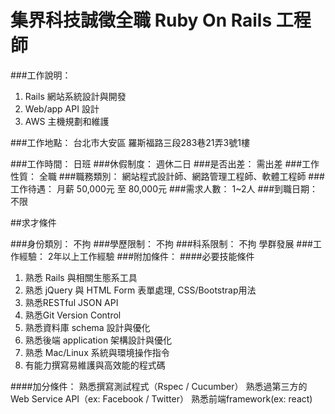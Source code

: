 # 集界科技誠徵全職 Ruby On Rails 工程師 #

###工作說明：
1. Rails 網站系統設計與開發
2. Web/app API 設計 
3. AWS 主機規劃和維護

###工作地點：
台北市大安區 羅斯福路三段283巷21弄3號1樓

###工作時間：
日班
###休假制度：
週休二日
###是否出差：
需出差
###工作性質：
全職
###職務類別：
網站程式設計師、網路管理工程師、軟體工程師
###工作待遇：
月薪 50,000元 至 80,000元
###需求人數：
1~2人
###到職日期：
不限

##求才條件

###身份類別：
不拘
###學歷限制：
不拘
###科系限制：
不拘 學群發展
###工作經驗：
2年以上工作經驗
###附加條件：
####必要技能條件
1. 熟悉 Rails 與相關生態系工具
2. 熟悉 jQuery 與 HTML Form 表單處理, CSS/Bootstrap用法
3. 熟悉RESTful JSON API
4. 熟悉Git Version Control
5. 熟悉資料庫 schema 設計與優化
6. 熟悉後端 application 架構設計與優化
7. 熟悉 Mac/Linux 系統與環境操作指令
8. 有能力撰寫易維護與高效能的程式碼

####加分條件：
熟悉撰寫測試程式（Rspec / Cucumber）
熟悉過第三方的 Web Service API（ex: Facebook / Twitter）
熟悉前端framework(ex: react)
